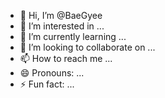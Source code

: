 - 👋 Hi, I’m @BaeGyee
- 👀 I’m interested in ...
- 🌱 I’m currently learning ...
- 💞️ I’m looking to collaborate on ...
- 📫 How to reach me ...
- 😄 Pronouns: ...
- ⚡ Fun fact: ...

<!---
BaeGyee/BaeGyee is a ✨ special ✨ repository because its `README.md` (this file) appears on your GitHub profile.
You can click the Preview link to take a look at your changes.
--->
